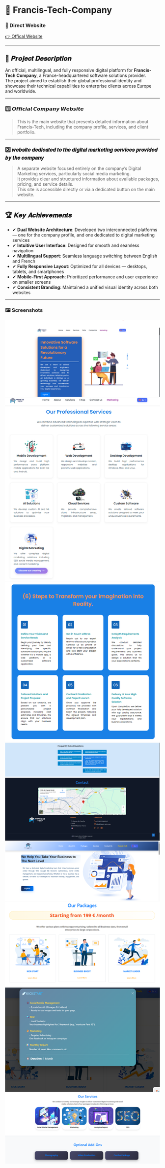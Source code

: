 # 🚀 Francis-Tech-Company

### 🔗 Direct Website  
[👉 Offical Website ](https://www.francis-tech.com/)

---

## 📄 𝑷𝒓𝒐𝒋𝒆𝒄𝒕 𝑫𝒆𝒔𝒄𝒓𝒊𝒑𝒕𝒊𝒐𝒏

An official, multilingual, and fully responsive digital platform for **Francis-Tech Company**, a France-headquartered software solutions provider.  
The project aimed to establish their global professional identity and showcase their technical capabilities to enterprise clients across Europe and worldwide.

---

### 1️⃣ 𝙊𝙛𝙛𝙞𝙘𝙞𝙖𝙡 𝘾𝙤𝙢𝙥𝙖𝙣𝙮 𝙒𝙚𝙗𝙨𝙞𝙩𝙚

> This is the main website that presents detailed information about Francis-Tech, including the company profile, services, and client portfolio.

---

### 2️⃣ 𝒘𝒆𝒃𝒔𝒊𝒕𝒆 𝒅𝒆𝒅𝒊𝒄𝒂𝒕𝒆𝒅 𝒕𝒐 𝒕𝒉𝒆 𝒅𝒊𝒈𝒊𝒕𝒂𝒍 𝒎𝒂𝒓𝒌𝒆𝒕𝒊𝒏𝒈 𝒔𝒆𝒓𝒗𝒊𝒄𝒆𝒔 𝒑𝒓𝒐𝒗𝒊𝒅𝒆𝒅 𝒃𝒚 𝒕𝒉𝒆 𝒄𝒐𝒎𝒑𝒂𝒏𝒚

> A separate website focused entirely on the company’s Digital Marketing services, particularly social media marketing.  
It provides clear and structured information about available packages, pricing, and service details.  
This site is accessible directly or via a dedicated button on the main website.

---

## 🏆 𝑲𝒆𝒚 𝑨𝒄𝒉𝒊𝒆𝒗𝒆𝒎𝒆𝒏𝒕𝒔

- ✔ **Dual Website Architecture**: Developed two interconnected platforms — one for the company profile, and one dedicated to digital marketing services  
- ✔ **Intuitive User Interface**: Designed for smooth and seamless navigation  
- ✔ **Multilingual Support**: Seamless language switching between English and French  
- ✔ **Fully Responsive Layout**: Optimized for all devices — desktops, tablets, and smartphones  
- ✔ **Mobile-First Approach**: Prioritized performance and user experience on smaller screens  
- ✔ **Consistent Branding**: Maintained a unified visual identity across both websites
---

### 🖼️ Screenshots

![Francis-Tech Company](/1.png)  
![Francis-Tech Company](/2.png)  
![Francis-Tech Company](/3.png)  
![Francis-Tech Company](/4.png)  
![Francis-Tech Company](/5.png)  
![Francis-Tech Company](/6.png)  
![Francis-Tech Company](/7.png)  
![Francis-Tech Company](/8.png)  
![Francis-Tech Company](/9.png)


